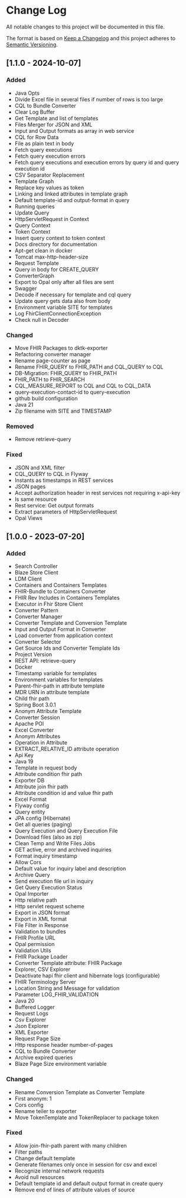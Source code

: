# Change Log
All notable changes to this project will be documented in this file.

The format is based on [Keep a Changelog](http://keepachangelog.com/)
and this project adheres to [Semantic Versioning](http://semver.org/).

## [1.1.0 - 2024-10-07]
### Added
- Java Opts
- Divide Excel file in several files if number of rows is too large
- CQL to Bundle Converter
- Clear Log Buffer
- Get Template and list of templates
- Files Merger for JSON and XML
- Input and Output formats as array in web service
- CQL for Row Data
- File as plain text in body
- Fetch query executions
- Fetch query execution errors
- Fetch query executions and execution errors by query id and query execution id
- CSV Separator Replacement
- Template Graph
- Replace key values as token
- Linking and linked attributes in template graph
- Default template-id and output-format in query
- Running queries
- Update Query
- HttpServletRequest in Context
- Query Context
- Token Context
- Insert query context to token context
- Docs directory for documentation
- Apt-get clean in docker
- Tomcat max-http-header-size
- Request Template
- Query in body for CREATE_QUERY
- ConverterGraph
- Export to Opal only after all files are sent
- Swagger
- Decode if necessary for template and cql query
- Update query gets data also from body
- Environment variable SITE for templates
- Log FhirClientConnectionException
- Check null in Decoder

### Changed
- Move FHIR Packages to dktk-exporter
- Refactoring converter manager
- Rename page-counter as page
- Rename FHIR_QUERY to FHIR_PATH and CQL_QUERY to CQL
- DB-Migration: FHIR_QUERY to FHIR_PATH
- FHIR_PATH to FHIR_SEARCH
- CQL_MEASURE_REPORT to CQL and CQL to CQL_DATA
- query-execution-contact-id to query-execution
- github build configuration
- Java 21
- Zip filename with SITE and TIMESTAMP

### Removed
- Remove retrieve-query

### Fixed
- JSON and XML filter
- CQL_QUERY to CQL in Flyway
- Instants as timestamps in REST services
- JSON pages
- Accept authorization header in rest services not requiring x-api-key
- Is same resource
- Rest service: Get output formats
- Extract parameters of HttpServletRequest
- Opal Views

## [1.0.0 - 2023-07-20]
### Added
- Search Controller
- Blaze Store Client
- LDM Client
- Containers and Containers Templates
- FHIR-Bundle to Containers Converter
- FHIR Rev Includes in Containers Templates
- Executor in Fhir Store Client
- Converter Pattern
- Converter Manager
- Converter Template and Conversion Template
- Input and Output Format in Converter
- Load converter from application context
- Converter Selector
- Get Source Ids and Converter Template Ids
- Project Version
- REST API: retrieve-query
- Docker
- Timestamp variable for templates
- Environment variables for templates
- Parent-fhir-path in attribute template
- MDR URN in attribute template
- Child fhir path
- Spring Boot 3.0.1
- Anonym Attribute Template
- Converter Session
- Apache POI
- Excel Converter
- Anonym Attributes
- Operation in Attribute
- EXTRACT_RELATIVE_ID attribute operation
- Api Key
- Java 19
- Template in request body
- Attribute condition fhir path
- Exporter DB
- Attribute join fhir path
- Attribute condition id and value fhir path
- Excel Format
- Flyway config
- Query entity
- JPA config (Hibernate)
- Get all queries (paging)
- Query Execution and Query Execution File
- Download files (also as zip)
- Clean Temp and Write Files Jobs
- GET active, error and archived inquiries
- Format inquiry timestamp
- Allow Cors
- Default value for inquiry label and description
- Archive Query
- Send execution file url in inquiry
- Get Query Execution Status
- Opal Importer
- Http relative path
- Http servlet request scheme
- Export in JSON format
- Export in XML format
- File Filter in Response
- Validation to bundles
- FHIR Profile URL
- Opal permission
- Validation Utils
- FHIR Package Loader
- Converter Template attribute: FHIR Package
- Explorer, CSV Explorer
- Deactivate hapi fhir client and hibernate logs (configurable)
- FHIR Terminology Server
- Location String and Message for validation
- Parameter LOG_FHIR_VALIDATION
- Java 20
- Buffered Logger
- Request Logs
- Csv Explorer
- Json Explorer
- XML Exporter
- Request Page Size
- Http response header number-of-pages
- CQL to Bundle Converter
- Archive expired queries
- Blaze Page Size environment variable


### Changed
- Rename Conversion Template as Converter Template
- First anonym: 1
- Cors config
- Rename teiler to exporter
- Move TokenTemplate and TokenReplacer to package token 


### Fixed
- Allow join-fhir-path parent with many children
- Filter paths
- Change default template
- Generate filenames only once in session for csv and excel
- Recognize internal network requests
- Avoid null resources
- Default template id and default output format in create query
- Remove end of lines of attribute values of source

